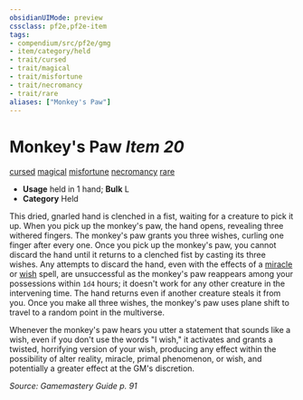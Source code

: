 ```yaml
---
obsidianUIMode: preview
cssclass: pf2e,pf2e-item
tags:
- compendium/src/pf2e/gmg
- item/category/held
- trait/cursed
- trait/magical
- trait/misfortune
- trait/necromancy
- trait/rare
aliases: ["Monkey's Paw"]
---
```

# Monkey's Paw *Item 20*  
[cursed](/rules/traits/cursed-gmg.md)  [magical](/rules/traits/magical.md)  [misfortune](/rules/traits/misfortune.md)  [necromancy](/rules/traits/necromancy.md)  [rare](/rules/traits/rare.md)  

- **Usage** held in 1 hand; **Bulk** L
- **Category** Held

This dried, gnarled hand is clenched in a fist, waiting for a creature to pick it up. When you pick up the monkey's paw, the hand opens, revealing three withered fingers. The monkey's paw grants you three wishes, curling one finger after every one. Once you pick up the monkey's paw, you cannot discard the hand until it returns to a clenched fist by casting its three wishes. Any attempts to discard the hand, even with the effects of a [miracle](/compendium/spells/miracle.md) or [wish](/compendium/spells/wish.md) spell, are unsuccessful as the monkey's paw reappears among your possessions within `1d4` hours; it doesn't work for any other creature in the intervening time. The hand returns even if another creature steals it from you. Once you make all three wishes, the monkey's paw uses plane shift to travel to a random point in the multiverse.

Whenever the monkey's paw hears you utter a statement that sounds like a wish, even if you don't use the words "I wish," it activates and grants a twisted, horrifying version of your wish, producing any effect within the possibility of alter reality, miracle, primal phenomenon, or wish, and potentially a greater effect at the GM's discretion.

*Source: Gamemastery Guide p. 91*
